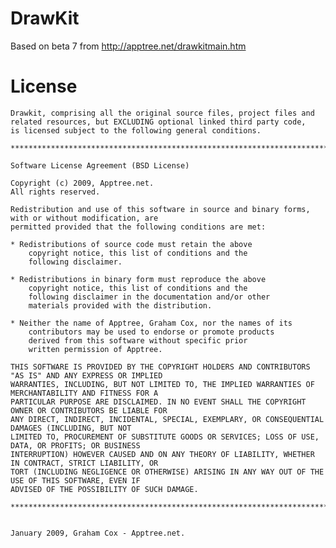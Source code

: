 DrawKit
=======

Based on beta 7 from http://apptree.net/drawkitmain.htm

License
=======

    Drawkit, comprising all the original source files, project files and related resources, but EXCLUDING optional linked third party code,
    is licensed subject to the following general conditions.
    
    ***************************************************************************************************************************************
    
    Software License Agreement (BSD License)
    
    Copyright (c) 2009, Apptree.net.
    All rights reserved.
    
    Redistribution and use of this software in source and binary forms, with or without modification, are
    permitted provided that the following conditions are met:
    
    * Redistributions of source code must retain the above
        copyright notice, this list of conditions and the
        following disclaimer.
    
    * Redistributions in binary form must reproduce the above
        copyright notice, this list of conditions and the
        following disclaimer in the documentation and/or other
        materials provided with the distribution.
    
    * Neither the name of Apptree, Graham Cox, nor the names of its
        contributors may be used to endorse or promote products
        derived from this software without specific prior
        written permission of Apptree.
    
    THIS SOFTWARE IS PROVIDED BY THE COPYRIGHT HOLDERS AND CONTRIBUTORS "AS IS" AND ANY EXPRESS OR IMPLIED
    WARRANTIES, INCLUDING, BUT NOT LIMITED TO, THE IMPLIED WARRANTIES OF MERCHANTABILITY AND FITNESS FOR A
    PARTICULAR PURPOSE ARE DISCLAIMED. IN NO EVENT SHALL THE COPYRIGHT OWNER OR CONTRIBUTORS BE LIABLE FOR
    ANY DIRECT, INDIRECT, INCIDENTAL, SPECIAL, EXEMPLARY, OR CONSEQUENTIAL DAMAGES (INCLUDING, BUT NOT
    LIMITED TO, PROCUREMENT OF SUBSTITUTE GOODS OR SERVICES; LOSS OF USE, DATA, OR PROFITS; OR BUSINESS
    INTERRUPTION) HOWEVER CAUSED AND ON ANY THEORY OF LIABILITY, WHETHER IN CONTRACT, STRICT LIABILITY, OR
    TORT (INCLUDING NEGLIGENCE OR OTHERWISE) ARISING IN ANY WAY OUT OF THE USE OF THIS SOFTWARE, EVEN IF
    ADVISED OF THE POSSIBILITY OF SUCH DAMAGE.
    
    ****************************************************************************************************************************************
    
    
    January 2009, Graham Cox - Apptree.net.
